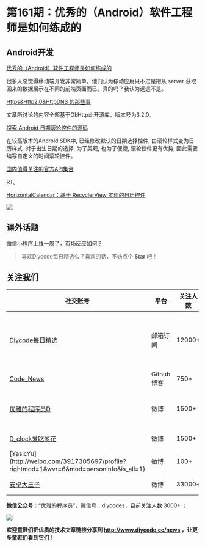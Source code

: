 # 第161期：优秀的（Android）软件工程师是如何练成的

## Android开发

[优秀的（Android）软件工程师是如何练成的](https://www.diycode.cc/news/1916)

很多人总觉得移动端开发非常简单，他们认为移动应用只不过是把从 server 获取回来的数据展示在不同的前端页面而已。真的吗？我认为远远不是。

[Https&Http2.0&HttpDNS 的那些事](http://fucknmb.com/2017/01/17/Https&Http2.0&HttpDNS%E7%9A%84%E9%82%A3%E4%BA%9B%E4%BA%8B/)

文章所讨论的内容全部基于OkHttp此开源库，版本号为3.2.0。

[探索 Android 日期滚轮控件的源码](http://www.jianshu.com/p/236c5a7ee18c)

在较高版本的Android SDK中, 已经修改默认的日期选择控件, 由滚轮样式变为日历样式. 对于出生日期的选择, 为了美观, 也为了便捷, 滚轮控件更有优势, 因此需要编写自定义的时间滚轮控件。

[国内值得关注的官方API集合](http://www.jianshu.com/p/ecf037476603)

RT。

[HorizontalCalendar：基于 RecyclerView 实现的日历控件](https://github.com/Mulham-Raee/HorizontalCalendar)

![](https://github.com/Mulham-Raee/HorizontalCalendar/raw/master/art/demo.gif)

## 课外话题

[微信小程序上线一周了，市场反应如何？](https://www.zhihu.com/question/54884655)

> 喜欢Diycode每日精选么？喜欢的话，不妨点个 **Star** 吧！

## 关注我们

| 社交账号  |  平台  | 关注人数 | 说明 |
| -------- | -------- | -------- | -------- |
| [Diycode每日精选](http://list.qq.com/cgi-bin/qf_invite?id=d469993d2c888e971c0fbb2309c4d84256968386b126b967)|   邮箱订阅  | 12000+ | 每日分享一次Android、iOS、Swfit技术干货  |
| [Code_News](https://github.com/DiyCodes/code_news) |    Github博客  |750+ | 每日邮件推送列表  |
| [优雅的程序员D](http://weibo.com/u/5891258264) |   微博  | 1500+ | 官方微博，每日分享开源信息  |
| [D_clock爱吃葱花](http://weibo.com/u/2480694892)  |   微博  | 1500+ | 日报发起人  |
|[YasicYu](http://weibo.com/3917305697/profile? rightmod=1&wvr=6&mod=personinfo&is_all=1)  |   微博  | 100+ | 日报发起人  |
|[安卓大王子](http://weibo.com/apkbus/)   |   微博  | 33000+ | 日报发起人  |

**微信公众号：**“优雅的程序员”，微信号：diycodes，目前关注人数 3000+ ；

![](http://upload-images.jianshu.io/upload_images/1846413-b42abfa70f909099.jpg?imageMogr2/auto-orient/strip%7CimageView2/2/w/1240)

**欢迎童鞋们把优质的技术文章链接分享到 http://www.diycode.cc/news ，让更多童鞋们看到它们！**
